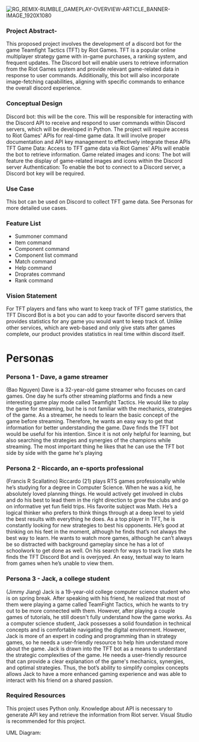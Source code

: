 
![RG_REMIX-RUMBLE_GAMEPLAY-OVERVIEW-ARTICLE_BANNER-IMAGE_1920X1080](https://github.com/cis3296f23/03-TFTDiscordBot/assets/118203614/661ffa48-fdec-4e60-8bcc-6a8933d93fff)
### Project Abstract-
This proposed project involves the development of a discord bot for the game Teamfight Tactics
(TFT) by Riot Games. TFT is a popular online multiplayer strategy game with in-game purchases,
a ranking system, and frequent updates. The Discord bot will enable users to retrieve information
from the Riot Games system and provide relevant game-related data in response to user commands.
Additionally, this bot will also incorporate image-fetching capabilities, aligning with specific commands to
enhance the overall discord experience.

### Conceptual Design

Discord bot: this will be the core. This will be responsible for interacting with the Discord API to
receive and respond to user commands within Discord servers, which will be developed in Python.
The project will require access to Riot Games' APIs for real-time game data. It will involve proper
documentation and API key management to effectively integrate these APIs
TFT Game Data: Access to TFT game data via Riot Games' APIs will enable the bot to retrieve
information.
Game related images and icons: The bot will feature the display of game-related images and icons
within the Discord server
Authentication: To enable the bot to connect to a Discord server, a Discord bot key will be
required.

### Use Case

This bot can be used on Discord to collect TFT game data. See Personas for more detailed use cases.

### Feature List
  -  Summoner command 
  -  Item command
  -  Component command
  -  Component list command
  -  Match command
  -  Help command
  -  Droprates command
  -  Rank command


### Vision Statement

For TFT players and fans who want to keep track of TFT game statistics, the TFT Discord
Bot is a bot you can add to your favorite discord servers that provides statistics for any game
you would want to keep track of. Unlike other services, which are web-based and only give
stats after games complete, our product provides statistics in real time within discord itself.

# Personas
### Persona 1 - Dave, a game streamer
(Bao Nguyen) Dave is a 32-year-old game streamer who focuses on card games. One day he
surfs other streaming platforms and finds a new interesting game play mode called
Teamfight Tactics. He would like to play the game for streaming, but he is not familiar with
the mechanics, strategies of the game. As a streamer, he needs to learn the basic concept of
the game before streaming. Therefore, he wants an easy way to get that information for better
understanding the game.
Dave finds the TFT bot would be useful for his intention. Since it is not only helpful for
learning, but also searching the strategies and synergies of the champions while streaming.
The most important thing he likes that he can use the TFT bot side by side with the game
he's playing
### Persona 2 - Riccardo, an e-sports professional
(Francis R Scallatino) Riccardo (21) plays RTS games professionally while he’s studying
for a degree in Computer Science. When he was a kid, he absolutely loved planning things.
He would actively get involved in clubs and do his best to lead them in the right direction
to grow the clubs and go on informative yet fun field trips. His favorite subject was Math.
He’s a logical thinker who prefers to think things through at a deep level to yield the best
results with everything he does.
As a top player in TFT, he is constantly looking for new strategies to best his opponents.
He’s good at thinking on his feet in the moment, although he finds that’s not always the
best way to learn. He wants to watch more games, although he can’t always be so
distracted with background gameplay since he has a lot of schoolwork to get done as well.
On his search for ways to track live stats he finds the TFT Discord Bot and is overjoyed.
An easy, textual way to learn from games when he’s unable to view them.
### Persona 3 - Jack, a college student
(Jimmy Jiang) Jack is a 19-year-old college computer science student who is on spring break.
After speaking with his friend, he realized that most of them were playing a game called
TeamFight Tactics, which he wants to try out to be more connected with them. However,
after playing a couple games of tutorials, he still doesn't fully understand how the game
works. As a computer science student, Jack possesses a solid foundation in technical
concepts and is comfortable navigating the digital environment. However, Jack is more of
an expert in coding and programming than in strategy games, so he needs a user-friendly
resource to help him understand more about the game.
Jack is drawn into the TFT bot as a means to understand the strategic complexities of the
game. He needs a user-friendly resource that can provide a clear explanation of the game's
mechanics, synergies, and optimal strategies. Thus, the bot’s ability to simplify complex
concepts allows Jack to have a more enhanced gaming experience and was able to interact
with his friend on a shared passion.


### Required Resources

  This project uses Python only. Knowledge about API is necessary to generate API key and retrieve the information from Riot server.
  Visual Studio is recommended for this project.
  
  UML Diagram:
